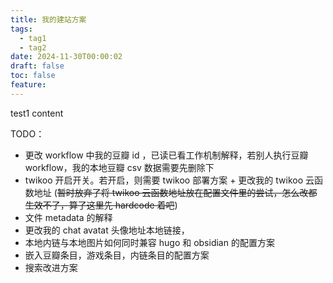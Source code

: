 ```yaml
---
title: 我的建站方案
tags:
  - tag1
  - tag2
date: 2024-11-30T00:00:02
draft: false
toc: false
feature:
---
```


test1 content

<!--more-->

TODO：
- 更改 workflow 中我的豆瓣 id ，已读已看工作机制解释，若别人执行豆瓣 workflow，我的本地豆瓣 csv 数据需要先删除下
- twikoo 开启开关。若开启，则需要 twikoo 部署方案 + 更改我的 twikoo 云函数地址 (~~暂时放弃了将 twikoo 云函数地址放在配置文件里的尝试，怎么改都生效不了，算了这里先 hardcode 着吧~~)
- 文件 metadata 的解释
- 更改我的 chat avatat 头像地址本地链接，
- 本地内链与本地图片如何同时兼容 hugo 和 obsidian 的配置方案
- 嵌入豆瓣条目，游戏条目，内链条目的配置方案
- 搜索改进方案